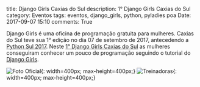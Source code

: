 title: Django Girls Caxias do Sul
description: 1° Django Girls Caxias do Sul
category: Eventos
tags: eventos, django_girls, python, pyladies poa
Date: 2017-09-07 15:10
comments: True

Django Girls é uma oficina de programação gratuita para mulheres. Caxias do Sul teve sua 1° edição no dia 07 de setembro de 2017,
antecedendo a [Python Sul 2017](http://pythonsul.org/).
Neste [1° Django Girls Caxias do Sul](https://djangogirls.org/caxiasdosul/) as mulheres conseguiram conhecer um pouco de programação
seguindo o tutorial do [Django Girls](https://tutorial.djangogirls.org/pt/).


![Foto Oficial]({filename}/images/DG/36775167500_0905ba9bc2_z.jpg){: width=400px; max-height=400px;}
![Treinadoras]({filename}/images/DG/36982957166_e3ff38ffbf_z.jpg){: width=400px; max-height=400px;}
